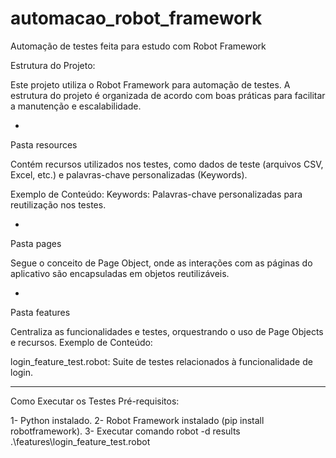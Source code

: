 # automacao_robot_framework
Automação de testes feita para estudo com Robot Framework


Estrutura do Projeto:

Este projeto utiliza o Robot Framework para automação de testes. A estrutura do projeto é organizada de acordo com boas práticas para facilitar a manutenção e escalabilidade.

-
Pasta resources

Contém recursos utilizados nos testes, como dados de teste (arquivos CSV, Excel, etc.) e palavras-chave personalizadas (Keywords).

Exemplo de Conteúdo:
Keywords: Palavras-chave personalizadas para reutilização nos testes.

-
Pasta pages

Segue o conceito de Page Object, onde as interações com as páginas do aplicativo são encapsuladas em objetos reutilizáveis.

-
Pasta features

Centraliza as funcionalidades e testes, orquestrando o uso de Page Objects e recursos.
Exemplo de Conteúdo:

login_feature_test.robot: Suite de testes relacionados à funcionalidade de login.

-------------------------

Como Executar os Testes
Pré-requisitos:

1- Python instalado.
2- Robot Framework instalado (pip install robotframework).
3- Executar comando robot -d results .\features\login_feature_test.robot

